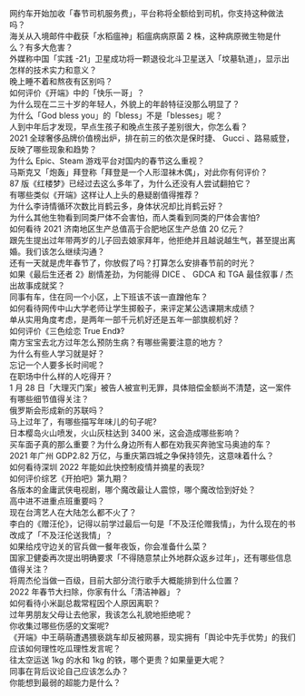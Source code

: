 网约车开始加收「春节司机服务费」，平台称将全额给到司机，你支持这种做法吗？  
海关从入境邮件中截获「水稻瘟神」稻瘟病病原菌 2 株，这种病原微生物是什么？有多大危害？  
外媒称中国「实践 -21」卫星成功将一颗退役北斗卫星送入「坟墓轨道」，显示出怎样的技术实力和意义？  
晚上睡不着和熬夜有区别吗？  
如何评价《开端》中的「快乐一哥」？  
为什么现在二三十岁的年轻人，外貌上的年龄特征没那么明显了？  
为什么「God bless you」的「bless」不是「blesses」呢？  
人到中年后才发现，早点生孩子和晚点生孩子差别很大，你怎么看？  
2021 全球奢侈品牌价值榜出炉，排在前三的依次是保时捷、 Gucci 、路易威登，反映了哪些现象和趋势？  
为什么 Epic、Steam 游戏平台对国内的春节这么重视？  
马斯克又「炮轰」拜登称「拜登是一个人形湿袜木偶」，对此你有何评价？  
87 版《红楼梦》已经过去这么多年了，为什么还没有人尝试翻拍它？  
有哪些类似《开端》这样让人上头的悬疑剧值得推荐？  
为什么李诗情循环次数比肖鹤云多，身体状况却比肖鹤云好？  
为什么其他生物看到同类尸体不会害怕，而人类看到同类的尸体会害怕?  
如何看待 2021 济南地区生产总值高于合肥地区生产总值 20 亿元？  
跟先生提出过年带两岁的儿子回去娘家拜年，他拒绝并且越说越生气，甚至提出离婚。我们该怎么继续沟通？  
还有一天就是虎年春节了，你放假了吗？打算怎么安排春节前的时光？  
如果《最后生还者 2》剧情差劲，为何能得 DICE 、 GDCA 和 TGA 最佳叙事 / 杰出故事成就奖？  
同事有车，住在同一个小区，上下班该不该一直蹭他车？  
如何看待网传中山大学老师让学生掷骰子，来评定某公选课期末成绩？  
单从实用角度考虑，是两年一部千元机好还是五年一部旗舰机好？  
如何评价《三色绘恋 True End》?  
南方宝宝去北方过年怎么预防生病？有哪些需要注意的地方？  
为什么有些人学习就是好？  
忘记一个人要多长时间呢？  
在职场中什么样的人吃得开？  
1 月 28 日「大理灭门案」被告人被宣判无罪，具体赔偿金额尚不清楚，这一案件有哪些细节值得关注？  
俄罗斯会形成新的苏联吗？  
马上过年了，有哪些描写年味儿的句子呢?  
日本樱岛火山喷发，火山灰柱达到 3400 米，这会造成哪些影响？  
买车面子真的那么重要？为什么身边所有人都在劝我买奔驰宝马奥迪的车？  
2021 年广州 GDP2.82 万亿，与重庆第四城之争保持领先，这意味着什么？  
如何看待深圳 2022 年能如此快控制疫情并摘星的表现?  
如何评价综艺《开拍吧》第九期？  
各版本的金庸武侠电视剧，哪个魔改最让人震惊，哪个魔改恰到好处？  
高中进不进重点班重要吗？  
现在台湾艺人在大陆怎么都不火了？  
李白的《赠汪伦》，记得以前学过最后一句是「不及汪伦赠我情」，为什么现在的书改成了「不及汪伦送我情」？  
如果给戍守边关的官兵做一餐年夜饭，你会准备什么菜？  
国家卫健委再次提出明确要求「不得随意禁止外地群众返乡过年」，还有哪些信息值得关注？  
将周杰伦当做一百级，目前大部分流行歌手大概能排到什么位置？  
2022 年春节大扫除，你家有什么「清洁神器」？  
如何看待小米副总裁常程因个人原因离职？  
过年男朋友父母让去他家，我该怎么礼貌地拒绝呢？  
你收集过哪些伤感的文案呢?  
《开端》中王萌萌遭遇猥亵跳车却反被网暴，现实拥有「舆论中先手优势」的我们应该如何理性吃瓜理性发言呢？  
往太空运送 1kg 的水和 1kg 的铁，哪个更贵？如果量更大呢？  
同事在背后议论自己应该怎么办？  
你能想到最弱的超能力是什么？  
